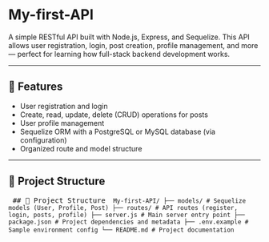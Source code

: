 # My-first-API

A simple RESTful API built with Node.js, Express, and Sequelize. This API allows user registration, login, post creation, profile management, and more — perfect for learning how full-stack backend development works.

---

## 🚀 Features

- User registration and login
- Create, read, update, delete (CRUD) operations for posts
- User profile management
- Sequelize ORM with a PostgreSQL or MySQL database (via configuration)
- Organized route and model structure

---

## 📁 Project Structure


<pre> ## 📁 Project Structure <code> My-first-API/ ├── models/ # Sequelize models (User, Profile, Post) ├── routes/ # API routes (register, login, posts, profile) ├── server.js # Main server entry point ├── package.json # Project dependencies and metadata ├── .env.example # Sample environment config └── README.md # Project documentation </code> </pre>
